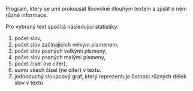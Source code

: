 Program, který se umí prokousat libovolně dlouhým textem a zjistit o něm různé informace.

Pro vybraný text spočítá následující statistiky:

1. počet slov,
2. počet slov začínajících velkým písmenem,
3. počet slov psaných velkými písmeny,
4. počet slov psaných malými písmeny,
5. počet čísel (ne cifer),
6. sumu všech čísel (ne cifer) v textu.
7. jednoduchý sloupcový graf, který reprezentuje četnost různých délek slov v textu
